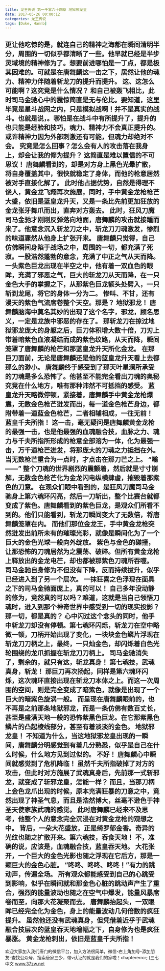 ```yaml
---
title: 龙王传说 第一千零六十四章 地狱邪龙皇
date: 2017-05-26 00:00:12
categories: 龙王传说
tags: [Duke, Hannb]
---
```


更让他吃惊的是，就连自己的精神之海都在瞬间清明半分，周围的一切似乎都清晰了一些。他早就已经是半步灵域境的精神修为了。想要前进哪怕是一丁点，都是极其困难的。可就是在唐舞麟这一击之下，居然让他的魂力、精神力伴随着斩龙刀的提升而提升。
这、这怎么可能啊？这究竟是什么情况？
和自己被轰飞相比，此时司马金驰心中的震惊简直是无与伦比。要知道，这里毕竟是星斗战网之内，只是模拟战啊！并不是真实的战斗。也就是说，。哪怕是在战斗中有所提升了，提升的也只能是经验和技巧，魂力、精神力不会真正提升的。或许精神力因为外部刺激还有可能，但魂力却绝对不会。
究竟是怎么回事？怎么会有人的攻击落在我身上，却会让我的修为提升？
这简直是难以置信的不可思议！
唐舞麟看到的，却是对方身上黑色光晕扩散，将自身覆盖其中，很快就稳定了身体，而他的枪意居然被对手直接化解了。
此时他占据优势，自然是得理不饶人，黄金龙飞翔再次施展，同时，手中黄金龙枪枪芒大盛，依旧是蓝皇龙升天，又是一条比先前更加狂放的金龙张牙舞爪而出，直奔对方轰去。
此时，狂风刀魔司马金驰才刚刚反弹落向地面，唐舞麟的攻击就接踵而来了。他意念沉入斩龙刀之中，斩龙刀刀魂激发，惨烈的味道骤然从他身上扩张开来。
唐舞麟只觉得，自己仿佛瞬间身陷于战场之中，周围的一切，都充满了死寂。一股浩然蓬勃的意念，充满了中正之气从天而降。
一头紫色巨龙出现在半空之中，他有着一双血色的眼眸，充满了邪恶之气，巨大的斩龙刀从天而降，在一只金色大手的掌握之下，从那紫色巨龙额头处劈入，一只斩到龙尾，将它的身体一分为二。
惨叫、不甘，还有漫天的紫色气流席卷整个天空。那是？
地狱邪龙！
唐舞麟脑海中莫名其妙的出现了这个名字，邪龙，顾名思义，一定是龙族中邪恶的存在了。
那斩龙刀在掠过地狱邪龙庞大的身躯之后，巨刀体积增大数十倍，刀刃上带着暗紫色血液凝结而成的紫色纹路，从天而降，瞬间笼罩了唐舞麟的枪芒和那蓝皇龙升天所化金龙。
在那巨刀面前，无论是唐舞麟还是他的蓝皇龙升天看上去都那么的渺小。
唐舞麟终于感受到了那天叶星澜所承受的刀魂是多么恐怖了。他甚至不能完全看出刀魂的奥秘究竟在什么地方，唯有那种沛然不可抵挡的感受。
蓝皇龙升天略微停顿，紧接着，唐舞麟手中黄金龙枪爆震，无数金色枪芒迸发而出，每一道金色枪芒身边，都附带着一道蓝金色枪芒，二者相辅相成，一往无前！
蓝皇千夫所指！
这一击，毫无疑问是唐舞麟黄金龙枪的最强一击，也是他最强的血魂融合技，血脉之力、魂力与千夫所指所形成的枪意全部溶为一体，化为最强一击，万千道枪芒迸发，将那庞大的刀魂之力抵挡在外。当无数枪芒重合为一点时，才点击在那刀芒之上。
“嗡——”
整个刀魂的世界剧烈的震颤着，然后就是寸寸崩解，无数金色枪芒化为金龙闪电纵横肆虐，摧毁着那紫色的刀意。
在观众们眼中看到的，是狂风刀魔司马金驰身上第六魂环闪亮，然后一刀斩出，整个比赛台就都变成了紫色。唐舞麟看到的紫色巨龙，是观众们所看不到的。他们只能看到，斩龙刀瞬间变大了无数倍，将唐舞麟笼罩在内。
而他们那位金龙王，手中黄金龙枪突然迸发出前所未有的璀璨光彩，就像是瞬间化为了一个巨大的金色光球一般向外绽放。
紫色与金色的碰撞，让那恐怖的刀魂居然为之震荡、破碎。但所有黄金龙枪上释放出的金龙电芒，却也都被那紫色刀魂所吞噬。
司马金驰自身修为不但没有下降，反而持续拔升，似乎已经进入到了另一个层次。
一抹狂喜之色浮现在面具之下的司马金驰面庞上，真的可以！
自己多年没动静的修为，竟然真的可以吗？难道，这就是当自己领悟刀魂时，进入到那个神奇世界中感受到一切的现实投影？那一切，都是真的？
心中闪过这个念头的同时，他手中斩龙刀却没有停顿。第七魂环闪烁，斩龙刀在空中略微一顿，刀柄开始出现了变化，一块块金色鳞片浮现在斩龙刀刀柄之上，最终，一只灿金色，却闪烁着白色光轮围绕的龙爪抓握在斩龙刀刀柄上。
司马金驰消失了，剩余的，就只有这，斩龙真身！
第七魂技，武魂真身，斩龙！
那巨刀再次扬起，同样是第六魂环闪烁，这次魂环直接出现在斩龙刀本体之上。而这一次周围的空间，则是完全变成了暗紫色，就像是出现了一个巨大的暗紫色旋涡一般。
而呈现在唐舞麟眼前的，也不再是之前那条地狱邪龙，而是一条仿佛有数百丈长，甚至是盛满天地一般的恐怖紫黑色巨龙。在它那紫黑色鳞片的凸起棱线部分，甚至有着淡淡的金色。
地狱邪龙皇！
不知道为什么，当这地狱邪龙皇出现的一瞬间，唐舞麟分明感觉到有着几分熟悉，似乎是自己在什么时候，什么地方见到过似的。
不好！
唐舞麟心中瞬间就感觉到了危机降临！
虽然千夫所指破掉了对方的攻击，但此时对方施展了武魂真身后，先前那一式斩邪龙，就变成了斩邪龙皇，怎能一样？
而且，当那刀柄上金色龙爪出现的时候，原本充满狂暴的刀意之中，竟然出现了神圣气息，而且是浩然博大，丝毫不逊色于神圣天使家族武魂的感觉。
此时唐舞麟已经来不及思考，他整个人的意念完全沉浸在对黄金龙枪的观想之中。
背后，一朵大花盛放，正是绮罗郁金香。奇异的光纹也随之扩散开来。第六魂技，吞食天地！
不，准确的说，应该是，血魂融合技，蓝皇吞天地。
大花张开，一个巨大的金色光影也随之浮现在它后方，那是一颗巨大的金色心脏。
“咚咚、咚咚、咚咚！”有力的跳动声，传遍全场。
所有观众都能感受到自己的心跳受到影响，似乎在瞬间就和那金色心脏的跳动声产生了重合，强烈的能量波动也随之在空气中爆发，能量风暴席卷而至，向那大花凝聚而去。
唐舞麟抬起头，一双眼眸已经完全化为金色，身上的能量波动几何倍数的疯狂提升。
虽然他还没有武魂真身，但凭借着近乎于武魂融合技层次的蓝皇吞天地增幅之下，自身修为也是疯狂暴涨。
黄金龙枪刺出，依旧是蓝皇千夫所指！
-----------------------------------
欢迎大家加入我们唐门的微信平台，加入方法很简单，微信-右上角加号-添加朋友-查找公众号，搜索唐家三少，带v认证的就是我们的家啦！chaptererror;
(三七中文 www.37zw.net